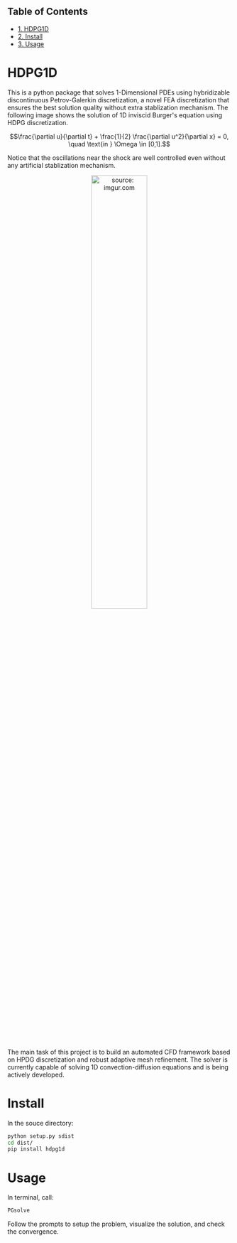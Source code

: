 <div id="table-of-contents">
<h2>Table of Contents</h2>
<div id="text-table-of-contents">
<ul>
<li><a href="#sec-1">1. HDPG1D</a></li>
<li><a href="#sec-2">2. Install</a></li>
<li><a href="#sec-3">3. Usage</a></li>
</ul>
</div>
</div>

# HDPG1D<a id="sec-1" name="sec-1"></a>

This is a python package that solves 1-Dimensional PDEs using hybridizable discontinuous Petrov-Galerkin discretization, a novel FEA discretization that ensures the best solution quality without extra stablization mechanism. The following image shows the solution of 1D inviscid Burger's equation using HDPG discretization. 
```math
\frac{\partial u}{\partial t} + \frac{1}{2} \frac{\partial u^2}{\partial x} = 0, \quad \text{in } \Omega \in [0,1].
```
Notice that the oscillations near the shock are well controlled even without any artificial stablization mechanism.

<p align="center">
<a href="http://imgur.com/HrWIi4s"><img align="centre" img src="http://i.imgur.com/HrWIi4s.png" width="50%" height="50%" title="source: imgur.com" /></a>
</p>

The main task of this project is to build an automated CFD framework based on HPDG discretization and robust adaptive mesh refinement. The solver is currently capable of solving 1D convection-diffusion equations and is being actively developed.

# Install<a id="sec-2" name="sec-2"></a>
In the souce directory: 
```bash
python setup.py sdist
cd dist/
pip install hdpg1d
```

# Usage<a id="sec-3" name="sec-3"></a>
In terminal, call:
```bash
PGsolve
```
Follow the prompts to setup the problem, visualize the solution, and check the convergence.
